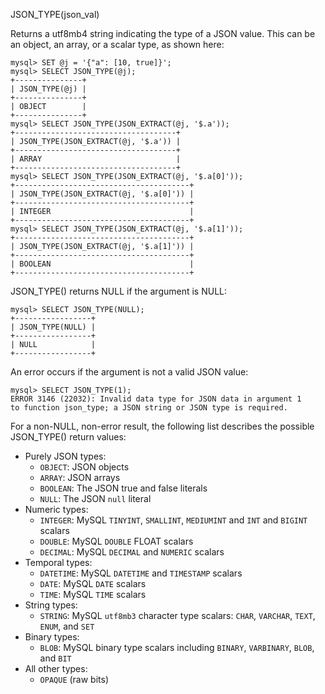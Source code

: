 JSON_TYPE(json_val)

Returns a utf8mb4 string indicating the type of a JSON value. This can be an object, an array, or a scalar type, as shown here:

```
mysql> SET @j = '{"a": [10, true]}';
mysql> SELECT JSON_TYPE(@j);
+---------------+
| JSON_TYPE(@j) |
+---------------+
| OBJECT        |
+---------------+
mysql> SELECT JSON_TYPE(JSON_EXTRACT(@j, '$.a'));
+------------------------------------+
| JSON_TYPE(JSON_EXTRACT(@j, '$.a')) |
+------------------------------------+
| ARRAY                              |
+------------------------------------+
mysql> SELECT JSON_TYPE(JSON_EXTRACT(@j, '$.a[0]'));
+---------------------------------------+
| JSON_TYPE(JSON_EXTRACT(@j, '$.a[0]')) |
+---------------------------------------+
| INTEGER                               |
+---------------------------------------+
mysql> SELECT JSON_TYPE(JSON_EXTRACT(@j, '$.a[1]'));
+---------------------------------------+
| JSON_TYPE(JSON_EXTRACT(@j, '$.a[1]')) |
+---------------------------------------+
| BOOLEAN                               |
+---------------------------------------+
```

JSON_TYPE() returns NULL if the argument is NULL:

```
mysql> SELECT JSON_TYPE(NULL);
+-----------------+
| JSON_TYPE(NULL) |
+-----------------+
| NULL            |
+-----------------+
```

An error occurs if the argument is not a valid JSON value:


```
mysql> SELECT JSON_TYPE(1);
ERROR 3146 (22032): Invalid data type for JSON data in argument 1
to function json_type; a JSON string or JSON type is required.
```

For a non-NULL, non-error result, the following list describes the possible JSON_TYPE() return values:
- Purely JSON types:
  - `OBJECT`: JSON objects
  - `ARRAY`: JSON arrays
  - `BOOLEAN`: The JSON true and false literals
  - `NULL`: The JSON `null` literal
- Numeric types:
  - `INTEGER`: MySQL `TINYINT`, `SMALLINT`, `MEDIUMINT` and `INT` and `BIGINT` scalars
  - `DOUBLE`: MySQL `DOUBLE` FLOAT scalars
  - `DECIMAL`: MySQL `DECIMAL` and `NUMERIC` scalars
- Temporal types:
  - `DATETIME`: MySQL `DATETIME` and `TIMESTAMP` scalars
  - `DATE`: MySQL `DATE` scalars
  - `TIME`: MySQL `TIME` scalars
- String types:
  - `STRING`: MySQL `utf8mb3` character type scalars: `CHAR`, `VARCHAR`, `TEXT`, `ENUM`, and `SET`
- Binary types:
  - `BLOB`: MySQL binary type scalars including `BINARY`, `VARBINARY`, `BLOB`, and `BIT`
- All other types:
  - `OPAQUE` (raw bits)

